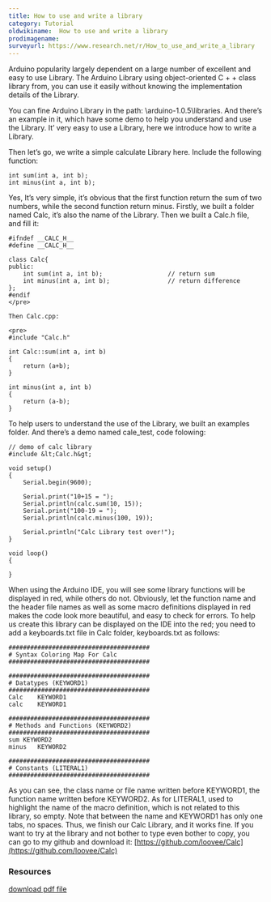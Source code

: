 ```yaml
---
title: How to use and write a library
category: Tutorial
oldwikiname:  How to use and write a library
prodimagename:
surveyurl: https://www.research.net/r/How_to_use_and_write_a_library
---
```

Arduino popularity largely dependent on a large number of excellent and easy to use Library. The Arduino Library using object-oriented C + + class library from, you can use it easily without knowing the implementation details of the Library.

You can fine Arduino Library in the path: \arduino-1.0.5\libraries. And there’s an example in it, which have some demo to help you understand and use the Library.
It’ very easy to use a Library, here we introduce how to write a Library.

Then let’s go, we write a simple calculate Library here. Include the following function:

```
int sum(int a, int b);
int minus(int a, int b);
```

Yes, It’s very simple, it’s obvious that the first function return the sum of two numbers, while the second function return minus.
Firstly, we built a folder named Calc, it’s also the name of the Library.
Then we built a Calc.h file, and fill it:

```
#ifndef __CALC_H__
#define __CALC_H__

class Calc{
public:
    int sum(int a, int b);                  // return sum
    int minus(int a, int b);                // return difference
};
#endif
</pre>

Then Calc.cpp:

<pre>
#include "Calc.h"

int Calc::sum(int a, int b)
{
    return (a+b);
}

int minus(int a, int b)
{
    return (a-b);
}
```

To help users to understand the use of the Library, we built an examples folder. And there’s a demo named cale_test, code folowing:

```
// demo of calc library
#include &lt;Calc.h&gt;

void setup()
{
    Serial.begin(9600);

    Serial.print("10+15 = ");
    Serial.println(calc.sum(10, 15));
    Serial.print("100-19 = ");
    Serial.println(calc.minus(100, 19));

    Serial.println("Calc Library test over!");
}

void loop()
{

}

```

When using the Arduino IDE, you will see some library functions will be displayed in red, while others do not. Obviously, let the function name and the header file names as well as some macro definitions displayed in red makes the code look more beautiful, and easy to check for errors.
To help us create this library can be displayed on the IDE into the red; you need to add a keyboards.txt file in Calc folder, keyboards.txt as follows:

```
#######################################
# Syntax Coloring Map For Calc
#######################################

#######################################
# Datatypes (KEYWORD1)
#######################################
Calc	KEYWORD1
calc	KEYWORD1

#######################################
# Methods and Functions (KEYWORD2)
#######################################
sum	KEYWORD2
minus	KEYWORD2

#######################################
# Constants (LITERAL1)
#######################################
```


As you can see, the class name or file name written before KEYWORD1, the function name written before KEYWORD2. As for LITERAL1, used to highlight the name of the macro definition, which is not related to this library, so empty. Note that between the name and KEYWORD1 has only one tabs, no spaces.
Thus, we finish our Calc Library, and it works fine. If you want to try at the library and not bother to type even bother to copy, you can go to my github and download it: [https://github.com/loovee/Calc](https://github.com/loovee/Calc)

###   Resources

[download pdf file](https://github.com/SeeedDocument/How_to_use_and_write_a_library/raw/master/res/How_to_use_and_write_a_library.pdf)
